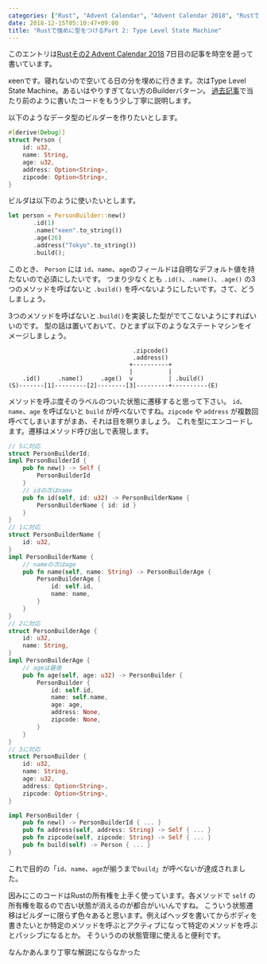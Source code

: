 ```yaml
---
categories: ["Rust", "Advent Calendar", "Advent Calendar 2018", "Rustで強めに型をつける", "Rust Advent Calendar"]
date: 2018-12-15T05:10:47+09:00
title: "Rustで強めに型をつけるPart 2: Type Level State Machine"
---
```


このエントリは[Rustその2 Advent Calendar 2018](https://qiita.com/advent-calendar/2018/rust2) 7日目の記事を時空を遡って書いています。

κeenです。寝れないので空いてる日の分を埋めに行きます。次はType Level State Machine。あるいはやりすぎてない方のBuilderバターン。
[過去記事](https://keens.github.io/blog/2017/02/09/rustnochottoyarisuginabuilderpata_n/)で当たり前のように書いたコードをもう少し丁寧に説明します。

<!--more-->

以下のようなデータ型のビルダーを作りたいとします。



``` rust
#[derive(Debug)]
struct Person {
    id: u32,
    name: String,
    age: u32,
    address: Option<String>,
    zipcode: Option<String>,
}
```

ビルダは以下のように使いたいとします。

```rust
let person = PersonBuilder::new()
       .id(1)
       .name("κeen".to_string())
       .age(26)
       .address("Tokyo".to_string())
       .build();
```

このとき、 `Person` には `id`、`name`、`age`のフィールドは自明なデフォルト値を持たないので必須にしたいです。
つまり少なくとも `.id()`、`.name()`、`.age()` の3つのメソッドを呼ばないと `.build()` を呼べないようにしたいです。さて、どうしましょう。

3つのメソッドを呼ばないと`.build()`を実装した型がでてこないようにすればいいのです。
型の話は置いておいて、ひとまず以下のようなステートマシンをイメージしましょう。

```text
                                   .zipcode()
                                   .address()
                                  +----------+
                                  |          |
    .id()     .name()     .age()  v          | .build()
(S)-------[1]---------[2]--------[3]---------+----------(E)
```

メソッドを呼ぶ度そのラベルのついた状態に遷移すると思って下さい。
`id`、`name`、`age` を呼ばないと `build` が呼べないですね。`zipcode` や `address` が複数回呼べてしまいますがまあ、それは目を瞑りましょう。
これを型にエンコードします。遷移はメソッド呼び出しで表現します。


```rust
// Sに対応
struct PersonBuilderId;
impl PersonBuilderId {
    pub fn new() -> Self {
        PersonBuilderId
    }
    // idの次はname
    pub fn id(self, id: u32) -> PersonBuilderName {
        PersonBuilderName { id: id }
    }
}
// 1に対応
struct PersonBuilderName {
    id: u32,
}
impl PersonBuilderName {
    // nameの次はage
    pub fn name(self, name: String) -> PersonBuilderAge {
        PersonBuilderAge {
            id: self.id,
            name: name,
        }
    }
}
// 2に対応
struct PersonBuilderAge {
    id: u32,
    name: String,
}
impl PersonBuilderAge {
    // ageは最後
    pub fn age(self, age: u32) -> PersonBuilder {
        PersonBuilder {
            id: self.id,
            name: self.name,
            age: age,
            address: None,
            zipcode: None,
        }
    }
}
// 3に対応
struct PersonBuilder {
    id: u32,
    name: String,
    age: u32,
    address: Option<String>,
    zipcode: Option<String>,
}

impl PersonBuilder {
    pub fn new() -> PersonBuilderId { ... }
    pub fn address(self, address: String) -> Self { ... }
    pub fn zipcode(self, zipcode: String) -> Self { ... }
    pub fn build(self) -> Person { ... }
}
```

これで目的の「`id`、`name`、`age`が揃うまで`build`」が呼べないが達成されました。


因みにこのコードはRustの所有権を上手く使っています。各メソッドで `self` の所有権を取るので古い状態が消えるのが都合がいいんですね。
こういう状態遷移はビルダーに限らず色々あると思います。例えばヘッダを書いてからボディを書きたいとか特定のメソッドを呼ぶとアクティブになって特定のメソッドを呼ぶとパッシブになるとか。
そういうのの状態管理に使えると便利です。

なんかあんまり丁寧な解説にならなかった
